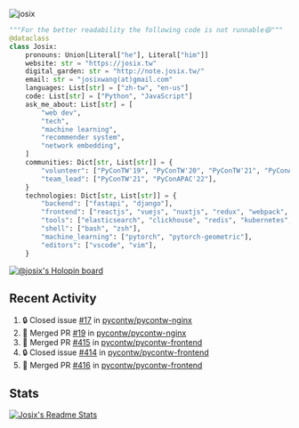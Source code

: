 ![josix](https://komarev.com/ghpvc/?username=josix)
```python
"""For the better readability the following code is not runnable😆"""
@dataclass
class Josix:
    pronouns: Union[Literal["he"], Literal["him"]]
    website: str = "https://josix.tw"
    digital_garden: str = "http://note.josix.tw/"
    email: str = "josixwang(at)gmail.com"
    languages: List[str] = ["zh-tw", "en-us"]
    code: List[str] = ["Python", "JavaScript"]
    ask_me_about: List[str] = [
        "web dev",
        "tech",
        "machine learning",
        "recommender system",
        "network embedding",
    ]
    communities: Dict[str, List[str]] = {
        "volunteer": ["PyConTW'19", "PyConTW'20", "PyConTW'21", "PyConAPAC'22"],
        "team_lead": ["PyConTW'21", "PyConAPAC'22"],
    }
    technologies: Dict[str, List[str]] = {
        "backend": ["fastapi", "django"],
        "frontend": ["reactjs", "vuejs", "nuxtjs", "redux", "webpack", "tailwindcss"],
        "tools": ["elasticsearch", "clickhouse", "redis", "kubernetes", "docker"],
        "shell": ["bash", "zsh"],
        "machine_learning": ["pytorch", "pytorch-geometric"],
        "editors": ["vscode", "vim"],
    }
```
[![@josix's Holopin board](https://holopin.io/api/user/board?user=josix)](https://holopin.io/@josix)

## Recent Activity
<!--START_SECTION:activity-->
1. 🔒 Closed issue [#17](https://github.com/pycontw/pycontw-nginx/issues/17) in [pycontw/pycontw-nginx](https://github.com/pycontw/pycontw-nginx)
2. 🎉 Merged PR [#19](https://github.com/pycontw/pycontw-nginx/pull/19) in [pycontw/pycontw-nginx](https://github.com/pycontw/pycontw-nginx)
3. 🎉 Merged PR [#415](https://github.com/pycontw/pycontw-frontend/pull/415) in [pycontw/pycontw-frontend](https://github.com/pycontw/pycontw-frontend)
4. 🔒 Closed issue [#414](https://github.com/pycontw/pycontw-frontend/issues/414) in [pycontw/pycontw-frontend](https://github.com/pycontw/pycontw-frontend)
5. 🎉 Merged PR [#416](https://github.com/pycontw/pycontw-frontend/pull/416) in [pycontw/pycontw-frontend](https://github.com/pycontw/pycontw-frontend)
<!--END_SECTION:activity-->



## Stats
[![Josix's Readme Stats](https://github-readme-stats.vercel.app/api?username=josix&show_icons=true&theme=default&count_private=true&card_width=400)](https://github.com/anuraghazra/github-readme-stats)
